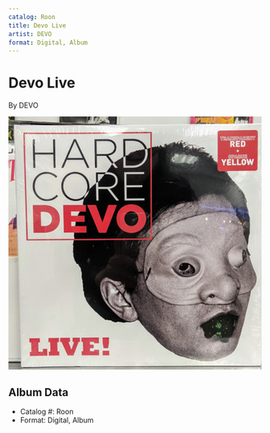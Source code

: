```yaml
---
catalog: Roon
title: Devo Live
artist: DEVO
format: Digital, Album
---
```


# Devo Live

By DEVO

![](../../assets/albumcovers/DEVO-Devo_Live.png)

## Album Data

- Catalog #: Roon
- Format: Digital, Album

